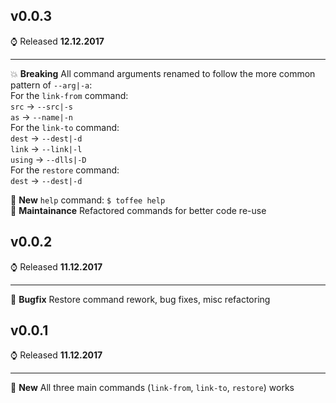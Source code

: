 ## v0.0.3
:watch: Released **12.12.2017**

---

:boom: **Breaking** All command arguments renamed to follow the more common pattern of `--arg|-a`:  
  For the `link-from` command:  
    `src` -> `--src|-s`  
	`as` -> `--name|-n`  
  For the `link-to` command:  
    `dest` -> `--dest|-d`  
	`link` -> `--link|-l`  
	`using` -> `--dlls|-D`  
  For the `restore` command:  
	`dest` -> `--dest|-d`  

:tada: **New** `help` command: `$ toffee help`  
:construction: **Maintainance** Refactored commands for better code re-use

## v0.0.2
:watch: Released **11.12.2017**

---

:bug: **Bugfix** Restore command rework, bug fixes, misc refactoring

## v0.0.1
:watch: Released **11.12.2017**

---

:tada: **New** All three main commands (`link-from`, `link-to`, `restore`) works